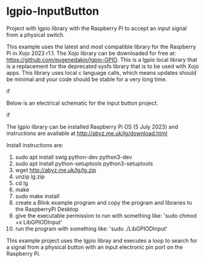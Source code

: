 # lgpio-InputButton
Project with lgpio library with the Raspberry Pi to accept an input signal from a physical switch.

This example uses the latest and most compatible library for the Raspberry Pi in Xojo 2023 r1.1. The Xojo library can be downloaded for free at: https://github.com/eugenedakin/lgpio-GPIO. This is a lgpio local library that is a replacement for the deprecated sysfs library that
is to be used with Xojo apps. This library uses local c language calls, which means updates should be minimal and your code should be stable for a very long time. 

if[](https://github.com/eugenedakin/lgpio-InputButton/blob/main/LibGPIODInputScreenGrab.png)

Below is an electrical schematic for the input button project.

if[](https://github.com/eugenedakin/lgpio-InputButton/blob/main/InputSchematic.png)

The lgpio library can be installed Raspberry Pi OS (5 July 2023) and instructions 
are available at http://abyz.me.uk/lg/download.html

Install instructions are:
1) sudo apt install swig python-dev python3-dev
2) sudo apt install python-setuptools python3-setuptools
3) wget http://abyz.me.uk/lg/lg.zip
4) unzip lg.zip
5) cd lg
6) make
7) sudo make install
8) create a Blink example program and copy the program and libraries to the RaspberryPi Desktop
9) give the executable permission to run with something like: 'sudo chmod +x LibGPIODInput'
10) run the program with something like: 'sudo ./LibGPIODInput'

This example project uses the lgpio libray and executes a loop to search for a signal from a physical button with an input electronic pin port on the Raspberry Pi.
